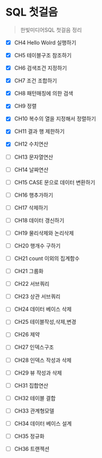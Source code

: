 # SQL 첫걸음

> 한빛미디어SQL 첫걸음 정리
>

- [x] CH4 Hello Wolrd 실행하기
- [x] CH5 테이블구조 참조하기
- [x] CH6 검색조건 지정하기
- [x] CH7 조건 조합하기
- [x] CH8 패턴매칭에 의한 검색
- [x] CH9 정렬
- [x] CH10 복수의 열을 지정해서 정렬하기
- [x] CH11 결과 행 제한하기 
- [x] CH12 수치연산 
- [ ] CH13 문자열연산 
- [ ] CH14 날짜연산 
- [ ] CH15 CASE 문으로 데이터 변환하기 
- [ ] CH16 행추가하기 
- [ ] CH17 삭제하기 
- [ ] CH18 데이터 갱신하기
- [ ] CH19 물리삭제와 논리삭제
- [ ] CH20 행개수 구하기
- [ ] CH21 count 이외의 집계함수
- [ ] CH21 그룹화
- [ ] CH22 서브쿼리
- [ ] CH23 상관 서브쿼리
- [ ] CH24 데이터 베이스 삭제
- [ ] CH25 테이블작성,삭제,변경
- [ ] CH26 제약
- [ ] CH27 인덱스구조
- [ ] CH28 인덱스 작성과 삭제
- [ ] CH29 뷰 작성과 삭제
- [ ] CH31 집합연산
- [ ] CH32 테이블 결합
- [ ] CH33 관계형모델
- [ ] CH34 데이터 베이스 설계
- [ ] CH35 정규화
- [ ] CH36 트랜젝션

